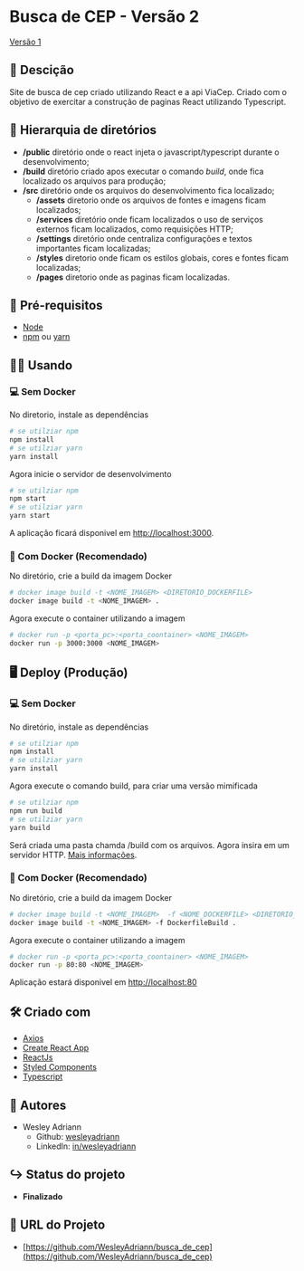 Busca de CEP - Versão 2
============
[Versão 1](https://github.com/WesleyAdriann/busca_de_cep/tree/version_1)

## 📃 Descição

Site de busca de cep criado utilizando React e a api ViaCep. Criado com o objetivo de exercitar a construção de paginas React utilizando Typescript.

## 📂 Hierarquia de diretórios

- **/public** diretório onde o react injeta o javascript/typescript durante o desenvolvimento;
- **/build** diretório criado apos executar o comando *build*, onde fica localizado os arquivos para produção;
- **/src** diretório onde os arquivos do desenvolvimento fica localizado;
  - **/assets** diretorio onde os arquivos de fontes e imagens ficam localizados;
  - **/services** diretório onde ficam localizados o uso de serviços externos ficam localizados, como requisições HTTP;
  - **/settings** diretório onde centraliza configurações e textos importantes ficam localizadas;
  - **/styles** diretorio onde ficam os estilos globais, cores e fontes ficam localizadas;
  - **/pages** diretorio onde as paginas ficam localizadas.

## 📄 Pré-requisitos

- [Node](https://nodejs.org/)
- [npm](https://www.npmjs.com) ou [yarn](https://yarnpkg.com/)

## 👨‍💻 Usando
### 💻 Sem Docker
No diretorio, instale as dependências
```bash
# se utilziar npm
npm install
# se utilziar yarn
yarn install
```
Agora inicie o servidor de desenvolvimento
```bash
# se utilziar npm
npm start
# se utilziar yarn
yarn start
```
A aplicação ficará disponivel em [http://localhost:3000](http://localhost:3000).
### 🐋 Com Docker (Recomendado)
No diretório, crie a build da imagem Docker
```bash
# docker image build -t <NOME_IMAGEM> <DIRETORIO_DOCKERFILE>
docker image build -t <NOME_IMAGEM> .
```
Agora execute o container utilizando a imagem
```bash
# docker run -p <porta_pc>:<porta_coontainer> <NOME_IMAGEM>
docker run -p 3000:3000 <NOME_IMAGEM>
```

##  🖥 Deploy (Produção)
### 💻 Sem Docker
No diretório, instale as dependências
```bash
# se utilziar npm
npm install
# se utilziar yarn
yarn install
```
Agora execute o comando build, para criar uma versão mimificada
```bash
# se utilziar npm
npm run build
# se utilziar yarn
yarn build
```
Será criada uma pasta chamda /build com os arquivos. Agora insira em um servidor HTTP. [Mais informações](https://create-react-app.dev/docs/deployment/).

###  🐋 Com Docker (Recomendado)
No diretório, crie a build da imagem Docker
```bash
# docker image build -t <NOME_IMAGEM>  -f <NOME_DOCKERFILE> <DIRETORIO_DOCKERFILE>
docker image build -t <NOME_IMAGEM> -f DockerfileBuild .
```
Agora execute o container utilizando a imagem
```bash
# docker run -p <porta_pc>:<porta_coontainer> <NOME_IMAGEM>
docker run -p 80:80 <NOME_IMAGEM>
```
Aplicação estará disponivel em [http://localhost:80](http://localhost:3000)

## 🛠 Criado com

- [Axios](https://github.com/axios/axios)
- [Create React App](https://create-react-app.dev)
- [ReactJs](https://reactjs.org)
- [Styled Components](https://www.styled-components.com)
- [Typescript](https://www.typescriptlang.org/)

## 👥 Autores
- Wesley Adriann
  - Github: [wesleyadriann](https://github.com/WesleyAdriann)
  - LinkedIn: [in/wesleyadriann](https://www.linkedin.com/in/wesleyadriann/)

## ↪ Status do projeto

- **Finalizado**

## 📍 URL do Projeto

- [https://github.com/WesleyAdriann/busca_de_cep](https://github.com/WesleyAdriann/busca_de_cep)
